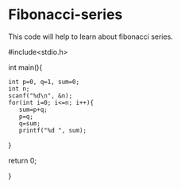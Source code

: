 # Fibonacci-series
This code will help to learn about fibonacci series.


#include<stdio.h>

int main(){

    int p=0, q=1, sum=0;
    int n;
    scanf("%d\n", &n);
    for(int i=0; i<=n; i++){
       sum=p+q;
       p=q;
       q=sum;
       printf("%d ", sum);
  }
 
 return 0;

}
